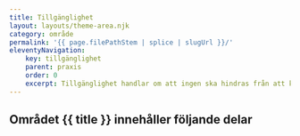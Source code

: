 ```yaml
---
title: Tillgänglighet
layout: layouts/theme-area.njk
category: område
permalink: '{{ page.filePathStem | splice | slugUrl }}/'
eleventyNavigation:
    key: tillgänglighet
    parent: praxis
    order: 0
    excerpt: Tillgänglighet handlar om att ingen ska hindras från att kunna använda en webb-tjänst eller applikation
---
```


## Området {{ title }} innehåller följande delar
